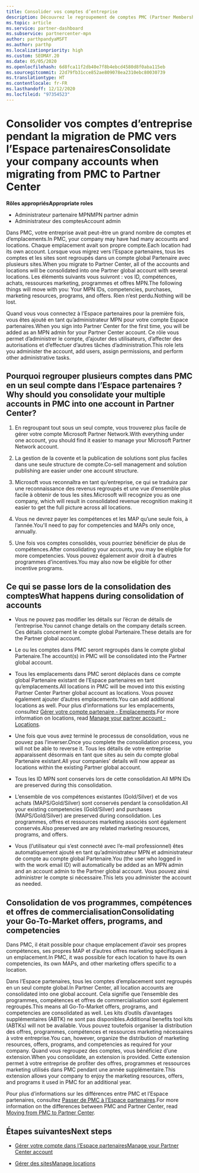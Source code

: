 ```yaml
---
title: Consolider vos comptes d’entreprise
description: Découvrez le regroupement de comptes PMC (Partner Membership Center) en un seul compte dans l’Espace partenaires. Concerne la migration de PMC vers l’Espace partenaires.
ms.topic: article
ms.service: partner-dashboard
ms.subservice: partnercenter-mpn
author: parthpandyaMSFT
ms.author: parthp
ms.localizationpriority: high
ms.custom: SEOMAY.20
ms.date: 05/05/2020
ms.openlocfilehash: 6d8fca11f2db40e7f8b4ebcd4580d8f0aba115eb
ms.sourcegitcommit: 22d79fb31cce852ae809078ea2310ebc80030739
ms.translationtype: HT
ms.contentlocale: fr-FR
ms.lasthandoff: 12/12/2020
ms.locfileid: "97354523"
---
```

# <a name="consolidate-your-company-accounts-when-migrating-from-pmc-to-partner-center"></a><span data-ttu-id="6d5c5-104">Consolider vos comptes d’entreprise pendant la migration de PMC vers l’Espace partenaires</span><span class="sxs-lookup"><span data-stu-id="6d5c5-104">Consolidate your company accounts when migrating from PMC to Partner Center</span></span>

<span data-ttu-id="6d5c5-105">**Rôles appropriés**</span><span class="sxs-lookup"><span data-stu-id="6d5c5-105">**Appropriate roles**</span></span>

- <span data-ttu-id="6d5c5-106">Administrateur partenaire MPN</span><span class="sxs-lookup"><span data-stu-id="6d5c5-106">MPN partner admin</span></span>
- <span data-ttu-id="6d5c5-107">Administrateur des comptes</span><span class="sxs-lookup"><span data-stu-id="6d5c5-107">Account admin</span></span>

<span data-ttu-id="6d5c5-108">Dans PMC, votre entreprise avait peut-être un grand nombre de comptes et d’emplacements.</span><span class="sxs-lookup"><span data-stu-id="6d5c5-108">In PMC, your company may have had many accounts and locations.</span></span> <span data-ttu-id="6d5c5-109">Chaque emplacement avait son propre compte.</span><span class="sxs-lookup"><span data-stu-id="6d5c5-109">Each location had its own account.</span></span> <span data-ttu-id="6d5c5-110">Lorsque vous migrez vers l’Espace partenaires, tous les comptes et les sites sont regroupés dans un compte global Partenaire avec plusieurs sites.</span><span class="sxs-lookup"><span data-stu-id="6d5c5-110">When you migrate to Partner Center, all of the accounts and locations will be consolidated into one Partner global account with several locations.</span></span> <span data-ttu-id="6d5c5-111">Les éléments suivants vous suivront : vos ID, compétences, achats, ressources marketing, programmes et offres MPN.</span><span class="sxs-lookup"><span data-stu-id="6d5c5-111">The following things will move with you: Your MPN IDs, competencies, purchases, marketing resources, programs, and offers.</span></span> <span data-ttu-id="6d5c5-112">Rien n’est perdu.</span><span class="sxs-lookup"><span data-stu-id="6d5c5-112">Nothing will be lost.</span></span>

<span data-ttu-id="6d5c5-113">Quand vous vous connectez à l’Espace partenaires pour la première fois, vous êtes ajouté en tant qu’administrateur MPN pour votre compte Espace partenaires.</span><span class="sxs-lookup"><span data-stu-id="6d5c5-113">When you sign into Partner Center for the first time, you will be added as an MPN admin for your Partner Center account.</span></span> <span data-ttu-id="6d5c5-114">Ce rôle vous permet d’administrer le compte, d’ajouter des utilisateurs, d’affecter des autorisations et d’effectuer d’autres tâches d’administration.</span><span class="sxs-lookup"><span data-stu-id="6d5c5-114">This role lets you administer the account, add users, assign permissions, and perform other administrative tasks.</span></span>

## <a name="why-should-you-consolidate-your-multiple-accounts-in-pmc-into-one-account-in-partner-center"></a><span data-ttu-id="6d5c5-115">Pourquoi regrouper plusieurs comptes dans PMC en un seul compte dans l’Espace partenaires ?</span><span class="sxs-lookup"><span data-stu-id="6d5c5-115">Why should you consolidate your multiple accounts in PMC into one account in Partner Center?</span></span>

1. <span data-ttu-id="6d5c5-116">En regroupant tout sous un seul compte, vous trouverez plus facile de gérer votre compte Microsoft Partner Network.</span><span class="sxs-lookup"><span data-stu-id="6d5c5-116">With everything under one account, you should find it easier to manage your Microsoft Partner Network account.</span></span>

2. <span data-ttu-id="6d5c5-117">La gestion de la covente et la publication de solutions sont plus faciles dans une seule structure de compte.</span><span class="sxs-lookup"><span data-stu-id="6d5c5-117">Co-sell management and solution publishing are easier under one account structure.</span></span>

3. <span data-ttu-id="6d5c5-118">Microsoft vous reconnaîtra en tant qu’entreprise, ce qui se traduira par une reconnaissance des revenus regroupés et une vue d’ensemble plus facile à obtenir de tous les sites.</span><span class="sxs-lookup"><span data-stu-id="6d5c5-118">Microsoft will recognize you as one company, which will result in consolidated revenue recognition making it easier to get the full picture across all locations.</span></span>  

4. <span data-ttu-id="6d5c5-119">Vous ne devrez payer les compétences et les MAP qu’une seule fois, à l’année.</span><span class="sxs-lookup"><span data-stu-id="6d5c5-119">You'll need to pay for competencies and MAPs only once, annually.</span></span>

5. <span data-ttu-id="6d5c5-120">Une fois vos comptes consolidés, vous pourriez bénéficier de plus de compétences.</span><span class="sxs-lookup"><span data-stu-id="6d5c5-120">After consolidating your accounts, you may be eligible for more competencies.</span></span> <span data-ttu-id="6d5c5-121">Vous pouvez également avoir droit à d’autres programmes d’incentives.</span><span class="sxs-lookup"><span data-stu-id="6d5c5-121">You may also now be eligible for other incentive programs.</span></span>

## <a name="what-happens-during-consolidation-of-accounts"></a><span data-ttu-id="6d5c5-122">Ce qui se passe lors de la consolidation des comptes</span><span class="sxs-lookup"><span data-stu-id="6d5c5-122">What happens during consolidation of accounts</span></span>

- <span data-ttu-id="6d5c5-123">Vous ne pouvez pas modifier les détails sur l’écran de détails de l’entreprise.</span><span class="sxs-lookup"><span data-stu-id="6d5c5-123">You cannot change details on the company details screen.</span></span> <span data-ttu-id="6d5c5-124">Ces détails concernent le compte global Partenaire.</span><span class="sxs-lookup"><span data-stu-id="6d5c5-124">These details are for the Partner global account.</span></span>

- <span data-ttu-id="6d5c5-125">Le ou les comptes dans PMC seront regroupés dans le compte global Partenaire.</span><span class="sxs-lookup"><span data-stu-id="6d5c5-125">The account(s) in PMC will be consolidated into the Partner global account.</span></span>

- <span data-ttu-id="6d5c5-126">Tous les emplacements dans PMC seront déplacés dans ce compte global Partenaire existant de l’Espace partenaires en tant qu’emplacements.</span><span class="sxs-lookup"><span data-stu-id="6d5c5-126">All locations in PMC will be moved into this existing Partner Center Partner global account as locations.</span></span> <span data-ttu-id="6d5c5-127">Vous pouvez également ajouter d’autres emplacements.</span><span class="sxs-lookup"><span data-stu-id="6d5c5-127">You can add additional locations as well.</span></span> <span data-ttu-id="6d5c5-128">Pour plus d’informations sur les emplacements, consultez [Gérer votre compte partenaire - Emplacements](manage-locations.md).</span><span class="sxs-lookup"><span data-stu-id="6d5c5-128">For more information on locations, read  [Manage your partner account - Locations](manage-locations.md).</span></span>

- <span data-ttu-id="6d5c5-129">Une fois que vous avez terminé le processus de consolidation, vous ne pouvez pas l’inverser.</span><span class="sxs-lookup"><span data-stu-id="6d5c5-129">Once you complete the consolidation process, you will not be able to reverse it.</span></span> <span data-ttu-id="6d5c5-130">Tous les détails de votre entreprise apparaissent désormais en tant que sites au sein du compte global Partenaire existant.</span><span class="sxs-lookup"><span data-stu-id="6d5c5-130">All your companies' details will now appear as locations within the existing Partner global account.</span></span> 

- <span data-ttu-id="6d5c5-131">Tous les ID MPN sont conservés lors de cette consolidation.</span><span class="sxs-lookup"><span data-stu-id="6d5c5-131">All MPN IDs are preserved during this consolidation.</span></span>

- <span data-ttu-id="6d5c5-132">L’ensemble de vos compétences existantes (Gold/Silver) et de vos achats (MAPS/Gold/Silver) sont conservés pendant la consolidation.</span><span class="sxs-lookup"><span data-stu-id="6d5c5-132">All your existing competencies (Gold/Silver) and purchases (MAPS/Gold/Silver) are preserved during consolidation.</span></span> <span data-ttu-id="6d5c5-133">Les programmes, offres et ressources marketing associés sont également conservés.</span><span class="sxs-lookup"><span data-stu-id="6d5c5-133">Also preserved are any related marketing resources, programs, and offers.</span></span>

- <span data-ttu-id="6d5c5-134">Vous (l’utilisateur qui s’est connecté avec l’e-mail professionnel) êtes automatiquement ajouté en tant qu’administrateur MPN et administrateur de compte au compte global Partenaire.</span><span class="sxs-lookup"><span data-stu-id="6d5c5-134">You (the user who logged in with the work email ID) will automatically be added as an MPN admin and an account admin to the Partner global account.</span></span> <span data-ttu-id="6d5c5-135">Vous pouvez ainsi administrer le compte si nécessaire.</span><span class="sxs-lookup"><span data-stu-id="6d5c5-135">This lets you administer the account as needed.</span></span>

## <a name="consolidating-your-go-to-market-offers-programs-and-competencies"></a><span data-ttu-id="6d5c5-136">Consolidation de vos programmes, compétences et offres de commercialisation</span><span class="sxs-lookup"><span data-stu-id="6d5c5-136">Consolidating your Go-To-Market offers, programs, and competencies</span></span>

<span data-ttu-id="6d5c5-137">Dans PMC, il était possible pour chaque emplacement d’avoir ses propres compétences, ses propres MAP et d’autres offres marketing spécifiques à un emplacement.</span><span class="sxs-lookup"><span data-stu-id="6d5c5-137">In PMC, it was possible for each location to have its own competencies, its own MAPs, and other marketing offers specific to a location.</span></span>

<span data-ttu-id="6d5c5-138">Dans l’Espace partenaires, tous les comptes d’emplacement sont regroupés en un seul compte global.</span><span class="sxs-lookup"><span data-stu-id="6d5c5-138">In Partner Center, all location accounts are consolidated into one global account.</span></span> <span data-ttu-id="6d5c5-139">Cela signifie que l’ensemble des programmes, compétences et offres de commercialisation sont également regroupés.</span><span class="sxs-lookup"><span data-stu-id="6d5c5-139">This means all Go-To-Market offers, programs, and competencies are consolidated as well.</span></span> <span data-ttu-id="6d5c5-140">Les kits d’outils d’avantages supplémentaires (ABTK) ne sont pas disponibles.</span><span class="sxs-lookup"><span data-stu-id="6d5c5-140">Additional benefits tool kits (ABTKs) will not be available.</span></span> <span data-ttu-id="6d5c5-141">Vous pouvez toutefois organiser la distribution des offres, programmes, compétences et ressources marketing nécessaires à votre entreprise.</span><span class="sxs-lookup"><span data-stu-id="6d5c5-141">You can, however, organize the distribution of marketing resources, offers, programs, and competencies as required for your company.</span></span> <span data-ttu-id="6d5c5-142">Quand vous regroupez des comptes, vous bénéficiez d’une extension.</span><span class="sxs-lookup"><span data-stu-id="6d5c5-142">When you consolidate, an extension is provided.</span></span> <span data-ttu-id="6d5c5-143">Cette extension permet à votre entreprise de profiter des offres, programmes et ressources marketing utilisés dans PMC pendant une année supplémentaire.</span><span class="sxs-lookup"><span data-stu-id="6d5c5-143">This extension allows your company to enjoy the marketing resources, offers, and programs it used in PMC for an additional year.</span></span>

<span data-ttu-id="6d5c5-144">Pour plus d’informations sur les différences entre PMC et l’Espace partenaires, consultez [Passer de PMC à l’Espace partenaires](guide-to-migration.md).</span><span class="sxs-lookup"><span data-stu-id="6d5c5-144">For more information on the differences between PMC and Partner Center, read [Moving from PMC to Partner Center](guide-to-migration.md).</span></span>

## <a name="next-steps"></a><span data-ttu-id="6d5c5-145">Étapes suivantes</span><span class="sxs-lookup"><span data-stu-id="6d5c5-145">Next steps</span></span>

- [<span data-ttu-id="6d5c5-146">Gérer votre compte dans l’Espace partenaires</span><span class="sxs-lookup"><span data-stu-id="6d5c5-146">Manage your Partner Center account</span></span>](partner-center-account-setup.md)

- [<span data-ttu-id="6d5c5-147">Gérer des sites</span><span class="sxs-lookup"><span data-stu-id="6d5c5-147">Manage locations</span></span>](manage-locations.md)
